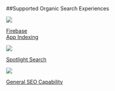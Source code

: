 ##Supported Organic Search Experiences

<div class="main-nav">
  <div class="nav-wrap flex-wrap">
    <a href="/pages/organic-search/firebase">
      <img src="../../../img/pages/organic-search/firebase.png"/>
      <p>Firebase<br/>App Indexing</p>
    </a>
    <a href="/pages/organic-search/spotlight">
      <img src="../../../img/pages/organic-search/ios.png"/>
      <p>Spotlight Search</p>
    </a>
    <a href="/pages/organic-search/branch-seo">
      <img src="../../../img/pages/organic-search/seo.png"/>
      <p>General SEO Capability</p>
    </a>
  </div>
